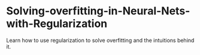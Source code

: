 # Solving-overfitting-in-Neural-Nets-with-Regularization

Learn how to use regularization to solve overfitting and the intuitions behind it.
